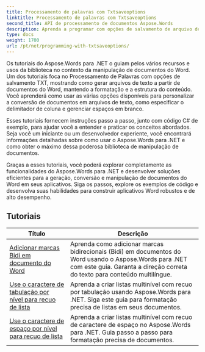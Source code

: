 ```yaml
---
title: Processamento de palavras com Txtsaveoptions
linktitle: Processamento de palavras com Txtsaveoptions
second_title: API de processamento de documentos Aspose.Words
description: Aprenda a programar com opções de salvamento de arquivo de texto no Aspose.Words para .NET. Aprenda a especificar codificação, formatar texto, gerenciar quebras de linha e muito mais com tutoriais passo a passo e código de exemplo em C#.
type: docs
weight: 1700
url: /pt/net/programming-with-txtsaveoptions/
---
```

Os tutoriais do Aspose.Words para .NET o guiam pelos vários recursos e usos da biblioteca no contexto da manipulação de documentos do Word. Um dos tutoriais foca no Processamento de Palavras com opções de salvamento TXT, mostrando como gerar arquivos de texto a partir de documentos do Word, mantendo a formatação e a estrutura do conteúdo. Você aprenderá como usar as várias opções disponíveis para personalizar a conversão de documentos em arquivos de texto, como especificar o delimitador de coluna e gerenciar espaços em branco.

Esses tutoriais fornecem instruções passo a passo, junto com código C# de exemplo, para ajudar você a entender e praticar os conceitos abordados. Seja você um iniciante ou um desenvolvedor experiente, você encontrará informações detalhadas sobre como usar o Aspose.Words para .NET e como obter o máximo dessa poderosa biblioteca de manipulação de documentos.

Graças a esses tutoriais, você poderá explorar completamente as funcionalidades do Aspose.Words para .NET e desenvolver soluções eficientes para a geração, conversão e manipulação de documentos do Word em seus aplicativos. Siga os passos, explore os exemplos de código e desenvolva suas habilidades para construir aplicativos Word robustos e de alto desempenho.

 ## Tutoriais
| Título | Descrição |
| --- | --- |
| [Adicionar marcas Bidi em documento do Word](./add-bidi-marks/) | Aprenda como adicionar marcas bidirecionais (Bidi) em documentos do Word usando o Aspose.Words para .NET com este guia. Garanta a direção correta do texto para conteúdo multilíngue. |
| [Use o caractere de tabulação por nível para recuo de lista](./use-tab-character-per-level-for-list-indentation/) | Aprenda a criar listas multinível com recuo por tabulação usando Aspose.Words para .NET. Siga este guia para formatação precisa de listas em seus documentos. |
| [Use o caractere de espaço por nível para recuo de lista](./use-space-character-per-level-for-list-indentation/) | Aprenda a criar listas multinível com recuo de caractere de espaço no Aspose.Words para .NET. Guia passo a passo para formatação precisa de documentos. |